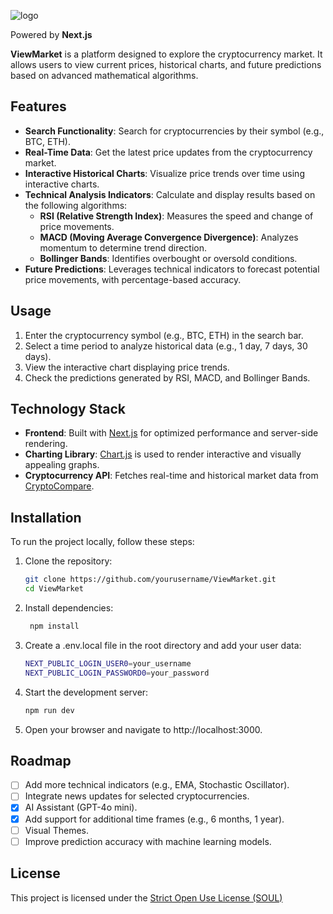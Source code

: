 ![logo](https://github.com/user-attachments/assets/f76bd857-da40-4a5a-8995-c477647bb157)

Powered by **Next.js**

**ViewMarket** is a platform designed to explore the cryptocurrency market. It allows users to view current prices, historical charts, and future predictions based on advanced mathematical algorithms.

## Features
- **Search Functionality**: Search for cryptocurrencies by their symbol (e.g., BTC, ETH).
- **Real-Time Data**: Get the latest price updates from the cryptocurrency market.
- **Interactive Historical Charts**: Visualize price trends over time using interactive charts.
- **Technical Analysis Indicators**: Calculate and display results based on the following algorithms:
  - **RSI (Relative Strength Index)**: Measures the speed and change of price movements.
  - **MACD (Moving Average Convergence Divergence)**: Analyzes momentum to determine trend direction.
  - **Bollinger Bands**: Identifies overbought or oversold conditions.
- **Future Predictions**: Leverages technical indicators to forecast potential price movements, with percentage-based accuracy.

## Usage

1. Enter the cryptocurrency symbol (e.g., BTC, ETH) in the search bar.
2. Select a time period to analyze historical data (e.g., 1 day, 7 days, 30 days).
3. View the interactive chart displaying price trends.
4. Check the predictions generated by RSI, MACD, and Bollinger Bands.

## Technology Stack
- **Frontend**: Built with [Next.js](https://nextjs.org/) for optimized performance and server-side rendering.
- **Charting Library**: [Chart.js](https://www.chartjs.org/) is used to render interactive and visually appealing graphs.
- **Cryptocurrency API**: Fetches real-time and historical market data from [CryptoCompare](https://www.cryptocompare.com/).

## Installation

To run the project locally, follow these steps:

1. Clone the repository:
   ```bash
   git clone https://github.com/yourusername/ViewMarket.git
   cd ViewMarket

2. Install dependencies:
   ```bash
    npm install

3. Create a .env.local file in the root directory and add your user data:
    ```bash
    NEXT_PUBLIC_LOGIN_USER0=your_username
    NEXT_PUBLIC_LOGIN_PASSWORD0=your_password
    
4. Start the development server:
     ```bash
    npm run dev

5. Open your browser and navigate to http://localhost:3000.

## Roadmap

- [ ] Add more technical indicators (e.g., EMA, Stochastic Oscillator).
- [ ] Integrate news updates for selected cryptocurrencies.
- [X] AI Assistant (GPT-4o mini).
- [X] Add support for additional time frames (e.g., 6 months, 1 year).
- [ ] Visual Themes.
- [ ] Improve prediction accuracy with machine learning models.

## License

This project is licensed under the [Strict Open Use License (SOUL)](https://github.com/njoaco/viewmarket-crypto/blob/master/LICENSE.md)
